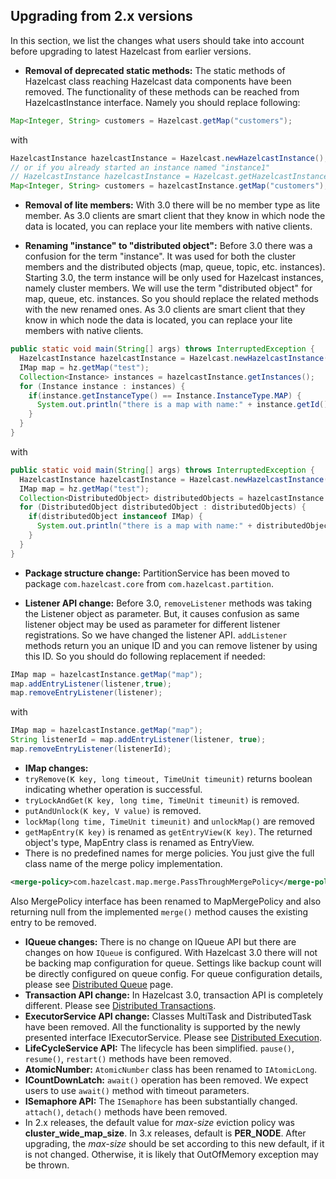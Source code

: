 

## Upgrading from 2.x versions


In this section, we list the changes what users should take into account before upgrading to latest Hazelcast from earlier versions.

- **Removal of deprecated static methods:**
The static methods of Hazelcast class reaching Hazelcast data components have been removed. The functionality of these methods can be reached from HazelcastInstance interface. Namely you should replace following:

```java
Map<Integer, String> customers = Hazelcast.getMap("customers");
```

with

```java
HazelcastInstance hazelcastInstance = Hazelcast.newHazelcastInstance();
// or if you already started an instance named "instance1"
// HazelcastInstance hazelcastInstance = Hazelcast.getHazelcastInstanceByName("instance1");
Map<Integer, String> customers = hazelcastInstance.getMap("customers");
```
- **Removal of lite members:**
With 3.0 there will be no member type as lite member. As 3.0 clients are smart client that they know in which node the data is located, you can replace your lite members with native clients.

- **Renaming "instance" to "distributed object":**
Before 3.0 there was a confusion for the term "instance". It was used for both the cluster members and the distributed objects (map, queue, topic, etc. instances). Starting 3.0, the term instance will be only used for Hazelcast instances, namely cluster members. We will use the term "distributed object" for map, queue, etc. instances. So you should replace the related methods with the new renamed ones. As 3.0 clients are smart client that they know in which node the data is located, you can replace your lite members with native clients.

```java
public static void main(String[] args) throws InterruptedException {
  HazelcastInstance hazelcastInstance = Hazelcast.newHazelcastInstance();
  IMap map = hz.getMap("test");
  Collection<Instance> instances = hazelcastInstance.getInstances();
  for (Instance instance : instances) {
    if(instance.getInstanceType() == Instance.InstanceType.MAP) {
      System.out.println("there is a map with name:" + instance.getId());
    }
  }
}
```

with

```java
public static void main(String[] args) throws InterruptedException {
  HazelcastInstance hazelcastInstance = Hazelcast.newHazelcastInstance();
  IMap map = hz.getMap("test");
  Collection<DistributedObject> distributedObjects = hazelcastInstance.getDistributedObjects();
  for (DistributedObject distributedObject : distributedObjects) {
    if(distributedObject instanceof IMap) {
      System.out.println("there is a map with name:" + distributedObject.getName());
    }
  }
}
```

- **Package structure change:**
PartitionService has been moved to package `com.hazelcast.core` from `com.hazelcast.partition`.


- **Listener API change:**
Before 3.0, `removeListener` methods was taking the Listener object as parameter. But, it causes confusion as same listener object may be used as parameter for different listener registrations. So we have changed the listener API. `addListener` methods return you an unique ID and you can remove listener by using this ID. So you should do following replacement if needed:

```java
IMap map = hazelcastInstance.getMap("map");
map.addEntryListener(listener,true);
map.removeEntryListener(listener);
``` 
   
with
	
```java
IMap map = hazelcastInstance.getMap("map");
String listenerId = map.addEntryListener(listener, true);
map.removeEntryListener(listenerId);
```

- **IMap changes:**
- `tryRemove(K key, long timeout, TimeUnit timeunit)` returns boolean indicating whether operation is successful.
- `tryLockAndGet(K key, long time, TimeUnit timeunit)` is removed.
- `putAndUnlock(K key, V value)` is removed.
- `lockMap(long time, TimeUnit timeunit)` and `unlockMap()` are removed
- `getMapEntry(K key)` is renamed as `getEntryView(K key)`. The returned object's type, MapEntry class is renamed as EntryView.
- There is no predefined names for merge policies. You just give the full class name of the merge policy implementation.

```xml
<merge-policy>com.hazelcast.map.merge.PassThroughMergePolicy</merge-policy>
```

Also MergePolicy interface has been renamed to MapMergePolicy and also returning null from the implemented `merge()` method causes the existing entry to be removed.

- **IQueue changes:**
There is no change on IQueue API but there are changes on how `IQueue` is configured. With Hazelcast 3.0 there will not be backing map configuration for queue. Settings like backup count will be directly configured on queue config. For queue configuration details, please see [Distributed Queue](#distributed-queue) page.
- **Transaction API change:**
In Hazelcast 3.0, transaction API is completely different. Please see [Distributed Transactions](#transactions).
- **ExecutorService API change:**
Classes MultiTask and DistributedTask have been removed. All the functionality is supported by the newly presented interface IExecutorService. Please see [Distributed Execution](#distributed-execution).
- **LifeCycleService API:**
The lifecycle has been simplified. `pause()`, `resume()`, `restart()` methods have been removed.
- **AtomicNumber:**
`AtomicNumber` class has been renamed to `IAtomicLong`.
- **ICountDownLatch:**
`await()` operation has been removed. We expect users to use `await()` method with timeout parameters.
- **ISemaphore API:**
The `ISemaphore` has been substantially changed. `attach()`, `detach()` methods have been removed.
- In 2.x releases, the default value for *max-size* eviction policy was **cluster_wide_map_size**. In 3.x releases, default is **PER_NODE**. After upgrading, the *max-size* should be set according to this new default, if it is not changed. Otherwise, it is likely that OutOfMemory exception may be thrown.



